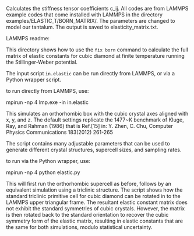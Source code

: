 Calculates the stiffness tensor coefficients c_ij. All codes are from LAMMPS example codes that come installed with LAMMPS in the directory examples/ELASTIC_T/BORN_MATRIX/. The parameters are changed to model our tantalum. The output is saved to elasticity_matrix.txt.

LAMMPS readme:

This directory shows how to use the `fix born` command
to calculate the full matrix of elastic constants
for cubic diamond at finite temperature
running the Stillinger-Weber potential.

The input script `in.elastic` can be run
directly from LAMMPS, or via a Python wrapper
script.

to run directly from LAMMPS, use:

mpirun -np 4 lmp.exe -in in.elastic

This simulates an orthorhombic box with the cubic crystal axes
aligned with x, y, and z.
The default settings replicate the 1477~K benchmark of
Kluge, Ray, and Rahman (1986) that is Ref.[15] in:
Y. Zhen, C. Chu, Computer Physics Communications 183(2012) 261-265

The script contains many adjustable parameters that can be used
to generate different crystal structures, supercell sizes,
and sampling rates.

to run via the Python wrapper, use:

mpirun -np 4 python elastic.py

This will first run the orthorhombic supercell as before,
follows by an equivalent simulation using a triclinic structure.
The script shows how the standard triclinic primitive cell for cubic diamond
can be rotated in to the LAMMPS upper triangular frame. The resultant
elastic constant matrix does not exhibit the standard symmetries of cubic crystals.
However, the matrix is then rotated back to the standard orientation
to recover the cubic symmetry form of the elastic matrix,
resulting in elastic constants that are the same for both
simulations, modulo statistical uncertainty.

